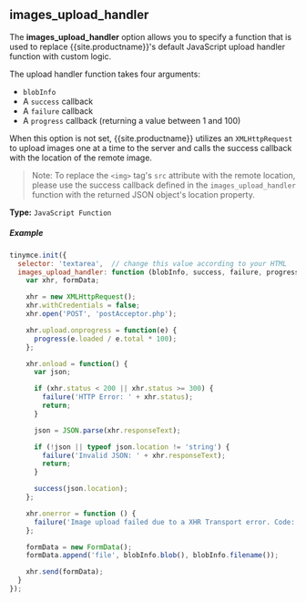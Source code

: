 ## images_upload_handler

The **images_upload_handler** option allows you to specify a function that is used to replace {{site.productname}}'s default JavaScript upload handler function with custom logic.

The upload handler function takes four arguments:

* `blobInfo`
* A `success` callback
* A `failure` callback
* A `progress` callback (returning a value between 1 and 100)

When this option is not set, {{site.productname}} utilizes an `XMLHttpRequest` to upload images one at a time to the server and calls the success callback with the location of the remote image.

>Note: To replace the `<img>` tag's `src` attribute with the remote location, please use the success callback defined in the `images_upload_handler` function with the returned JSON object's location property.

**Type:** `JavaScript Function`

##### Example

```js
tinymce.init({
  selector: 'textarea',  // change this value according to your HTML
  images_upload_handler: function (blobInfo, success, failure, progress) {
    var xhr, formData;

    xhr = new XMLHttpRequest();
    xhr.withCredentials = false;
    xhr.open('POST', 'postAcceptor.php');

    xhr.upload.onprogress = function(e) {
      progress(e.loaded / e.total * 100);
    };

    xhr.onload = function() {
      var json;

      if (xhr.status < 200 || xhr.status >= 300) {
        failure('HTTP Error: ' + xhr.status);
        return;
      }

      json = JSON.parse(xhr.responseText);

      if (!json || typeof json.location != 'string') {
        failure('Invalid JSON: ' + xhr.responseText);
        return;
      }

      success(json.location);
    };

    xhr.onerror = function () {
      failure('Image upload failed due to a XHR Transport error. Code: ' + xhr.status);
    };

    formData = new FormData();
    formData.append('file', blobInfo.blob(), blobInfo.filename());

    xhr.send(formData);
  }
});
```
